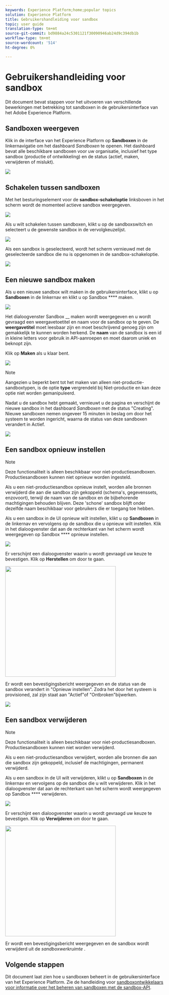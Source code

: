 ```yaml
---
keywords: Experience Platform;home;popular topics
solution: Experience Platform
title: Gebruikershandleiding voor sandbox
topic: user guide
translation-type: tm+mt
source-git-commit: bd9884a24c5301121f30090946ab24d9c394db1b
workflow-type: tm+mt
source-wordcount: '514'
ht-degree: 0%

---
```



# Gebruikershandleiding voor sandbox

Dit document bevat stappen voor het uitvoeren van verschillende bewerkingen met betrekking tot sandboxen in de gebruikersinterface van het Adobe Experience Platform.

## Sandboxen weergeven

Klik in de interface van het Experience Platform op **Sandboxen** in de linkernavigatie om het dashboard _Sandboxen_ te openen. Het dashboard bevat alle beschikbare sandboxen voor uw organisatie, inclusief het type sandbox (productie of ontwikkeling) en de status (actief, maken, verwijderen of mislukt).

![](../images/ui/sandboxes-tab.png)

## Schakelen tussen sandboxen

Met het besturingselement voor de **sandbox-schakeloptie** linksboven in het scherm wordt de momenteel actieve sandbox weergegeven.

![](../images/ui/sandbox-selector.png)

Als u wilt schakelen tussen sandboxen, klikt u op de sandboxswitch en selecteert u de gewenste sandbox in de vervolgkeuzelijst.

![](../images/ui/switch-sandbox.png)

Als een sandbox is geselecteerd, wordt het scherm vernieuwd met de geselecteerde sandbox die nu is opgenomen in de sandbox-schakeloptie.

![](../images/ui/sandbox-switched.png)

## Een nieuwe sandbox maken

Als u een nieuwe sandbox wilt maken in de gebruikersinterface, klikt u op **Sandboxen** in de linkernav en klikt u op Sandbox **** maken.

![](../images/ui/create-sandbox-button.png)

Het dialoogvenster Sandbox __ maken wordt weergegeven en u wordt gevraagd een weergavetoetitel en naam voor de sandbox op te geven. De **weergavetitel** moet leesbaar zijn en moet beschrijvend genoeg zijn om gemakkelijk te kunnen worden herkend. De **naam** van de sandbox is een id in kleine letters voor gebruik in API-aanroepen en moet daarom uniek en beknopt zijn.

Klik op **Maken** als u klaar bent.

![](../images/ui/create-sandbox-dialog.png)

>[!NOTE]
>
>Aangezien u beperkt bent tot het maken van alleen niet-productie-sandboxtypen, is de optie **type** vergrendeld bij Niet-productie en kan deze optie niet worden gemanipuleerd.

Nadat u de sandbox hebt gemaakt, vernieuwt u de pagina en verschijnt de nieuwe sandbox in het dashboard _Sandboxen_ met de status &quot;Creating&quot;. Nieuwe sandboxen nemen ongeveer 15 minuten in beslag om door het systeem te worden ingericht, waarna de status van deze sandboxen verandert in Actief.

![](../images/ui/sandbox-created.png)

## Een sandbox opnieuw instellen

>[!NOTE]
>
>Deze functionaliteit is alleen beschikbaar voor niet-productiesandboxen. Productiesandboxen kunnen niet opnieuw worden ingesteld.

Als u een niet-productiesandbox opnieuw instelt, worden alle bronnen verwijderd die aan die sandbox zijn gekoppeld (schema&#39;s, gegevenssets, enzovoort), terwijl de naam van de sandbox en de bijbehorende machtigingen behouden blijven. Deze &#39;schone&#39; sandbox blijft onder dezelfde naam beschikbaar voor gebruikers die er toegang toe hebben.

Als u een sandbox in de UI opnieuw wilt instellen, klikt u op **Sandboxen** in de linkernav en vervolgens op de sandbox die u opnieuw wilt instellen. Klik in het dialoogvenster dat aan de rechterkant van het scherm wordt weergegeven op Sandbox **** opnieuw instellen.

![](../images/ui/reset-sandbox-button.png)

Er verschijnt een dialoogvenster waarin u wordt gevraagd uw keuze te bevestigen. Klik op **Herstellen** om door te gaan.

<img src="../images/ui/reset-are-you-sure.png" width="350"><br>

Er wordt een bevestigingsbericht weergegeven en de status van de sandbox verandert in &quot;Opnieuw instellen&quot;. Zodra het door het systeem is provisioned, zal zijn staat aan &quot;Actief&quot;of &quot;Ontbroken&quot;bijwerken.

![](../images/ui/sandbox-resetting.png)

## Een sandbox verwijderen

>[!NOTE]
>
>Deze functionaliteit is alleen beschikbaar voor niet-productiesandboxen. Productiesandboxen kunnen niet worden verwijderd.

Als u een niet-productiesandbox verwijdert, worden alle bronnen die aan die sandbox zijn gekoppeld, inclusief de machtigingen, permanent verwijderd.

Als u een sandbox in de UI wilt verwijderen, klikt u op **Sandboxen** in de linkernav en vervolgens op de sandbox die u wilt verwijderen. Klik in het dialoogvenster dat aan de rechterkant van het scherm wordt weergegeven op Sandbox **** verwijderen.

![](../images/ui/delete-sandbox-button.png)

Er verschijnt een dialoogvenster waarin u wordt gevraagd uw keuze te bevestigen. Klik op **Verwijderen** om door te gaan.

<img src="../images/ui/delete-are-you-sure.png" width="350"><br>

Er wordt een bevestigingsbericht weergegeven en de sandbox wordt verwijderd uit de _sandboxwerkruimte_ .

## Volgende stappen

Dit document laat zien hoe u sandboxen beheert in de gebruikersinterface van het Experience Platform. Zie de handleiding voor [sandboxontwikkelaars voor informatie over het beheren van sandboxen met de sandbox-API](../api/getting-started.md).